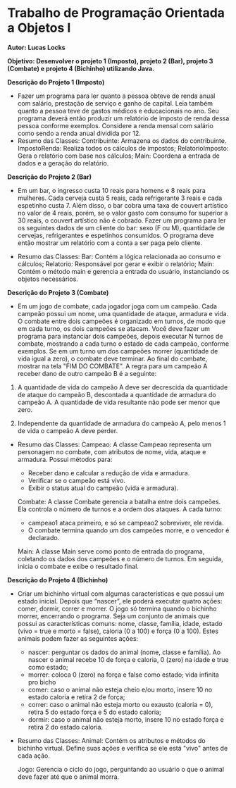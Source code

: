 # Trabalho de Programação Orientada a Objetos I

**Autor: Lucas Locks**

**Objetivo: Desenvolver o projeto 1 (Imposto), projeto 2 (Bar), projeto 3 (Combate) e projeto 4 (Bichinho) utilizando Java.**

**Descrição do Projeto 1 (Imposto)**

- Fazer um programa para ler quanto a pessoa obteve de renda anual com salário, prestação de serviço
  e ganho de capital. Leia também quanto a pessoa teve de gastos médicos e educacionais no ano. Seu
  programa deverá então produzir um relatório de imposto de renda dessa pessoa conforme exemplos.
  Considere a renda mensal com salário como sendo a renda anual dividida por 12.
- Resumo das Classes:
  Contribuinte: Armazena os dados do contribuinte.
  ImpostoRenda: Realiza todos os cálculos de impostos;
  RelatorioImposto: Gera o relatório com base nos cálculos;
  Main: Coordena a entrada de dados e a geração do relatório.

**Descrição do Projeto 2 (Bar)**

- Em um bar, o ingresso custa 10 reais para homens e 8 reais para mulheres. Cada cerveja custa 5 reais,
  cada refrigerante 3 reais e cada espetinho custa 7. Além disso, o bar cobra uma taxa de couvert
  artístico no valor de 4 reais, porém, se o valor gasto com consumo for superior a 30 reais,
  o couvert artístico não é cobrado. Fazer um programa para ler os seguintes dados de um cliente do
  bar: sexo (F ou M), quantidade de cervejas, refrigerantes e espetinhos consumidos. O programa deve
  então mostrar um relatório com a conta a ser paga pelo cliente.

- Resumo das Classes:
  Bar: Contém a lógica relacionada ao consumo e cálculos;
  Relatorio: Responsável por gerar e exibir o relatório;
  Main: Contém o método main e gerencia a entrada do usuário, instanciando os objetos necessários.

**Descrição do Projeto 3 (Combate)**

- Em um jogo de combate, cada jogador joga com um campeão. Cada campeão possui um nome,
  uma quantidade de ataque, armadura e vida. O combate entre dois campeões é organizado em turnos,
  de modo que em cada turno, os dois campeões se atacam. Você deve fazer um programa para
  instanciar dois campeões, depois executar N turnos de combate, mostrando a cada turno o estado de
  cada campeão, conforme exemplos. Se em um turno um dos campeões morrer (quantidade de vida
  igual a zero), o combate deve terminar. Ao final do combate, mostrar na tela "FIM DO COMBATE".
  A regra para um campeão A receber dano de outro campeão B é a seguinte:

1. A quantidade de vida do campeão A deve ser decrescida da quantidade de ataque do campeão B,
   descontada a quantidade de armadura do campeão A. A quantidade de vida resultante não pode ser
   menor que zero.

2. Independente da quantidade de armadura do campeão A, pelo menos 1 de vida o campeão A deve
   perder.

- Resumo das Classes:
  Campeao: A classe Campeao representa um personagem no combate, com atributos de nome, vida, ataque e armadura. Possui métodos para:

  - Receber dano e calcular a redução de vida e armadura.
  - Verificar se o campeão está vivo.
  - Exibir o status atual do campeão (vida e armadura).

  Combate: A classe Combate gerencia a batalha entre dois campeões. Ela controla o número de turnos e a ordem dos ataques. A cada turno:

  - campeao1 ataca primeiro, e só se campeao2 sobreviver, ele revida.
  - O combate termina quando um dos campeões morre, e o vencedor é declarado.

  Main: A classe Main serve como ponto de entrada do programa, coletando os dados dos campeões e o número de turnos. Em seguida, inicia
  o combate e exibe o resultado final.

**Descrição do Projeto 4 (Bichinho)**

- Criar um bichinho virtual com algumas características e que
  possui um estado inicial. Depois que “nascer”, ele poderá executar quatro ações: comer, dormir,
  correr e morrer. O jogo só termina quando o bichinho morrer, encerrando o programa.
  Seja um conjunto de animais que possui as características comuns: nome, classe, família,
  idade, estado (vivo = true e morto = false), caloria (0 a 100) e força (0 a 100). Estes animais podem fazer
  as seguintes ações:

  - nascer: perguntar os dados do animal (nome, classe e família). Ao nascer o animal recebe
    10 de força e caloria, 0 (zero) na idade e true como estado;
  - morrer: coloca 0 (zero) na força e false como estado; vida infinita pro bicho
  - comer: caso o animal não esteja cheio e/ou morto, insere 10 no estado caloria e retira 2 de
    força;
  - correr: caso o animal não esteja morto ou exausto (caloria = 0), retira 5 do estado força e 5
    do estado caloria;
  - dormir: caso o animal não esteja morto, insere 10 no estado força e retira 2 do estado
    caloria.

- Resumo das Classes:
  Animal: Contém os atributos e métodos do bichinho virtual. Define suas ações e verifica se ele está "vivo" antes de cada ação.

  Jogo: Gerencia o ciclo do jogo, perguntando ao usuário o que o animal deve fazer até que o animal morra.
